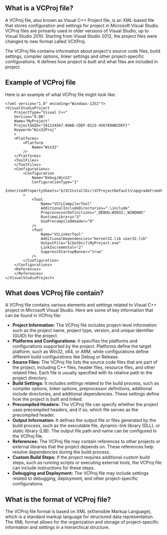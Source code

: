 ## What is a VCProj file?

A VCProj file, also known as Visual C++ Project file, is an XML-based file that stores configuration and settings for project in Microsoft Visual Studio. VCProj files are primarily used in older versions of Visual Studio, up to Visual Studio 2010. Starting from Visual Studio 2012, the project files were changed to new format called VCXProj.

The VCProj file contains information about project's source code files, build settings, compiler options, linker settings and other project-specific configurations. It defines how project is built and what files are included in project.

## Example of VCProj file

Here is an example of what VCProj file might look like:

```
<?xml version="1.0" encoding="Windows-1252"?>
<VisualStudioProject
	ProjectType="Visual C++"
	Version="9.00"
	Name="MyProject"
	ProjectGUID="{01234567-89AB-CDEF-0123-456789ABCDEF}"
	Keyword="Win32Proj"
	>
	<Platforms>
		<Platform
			Name="Win32"
		/>
	</Platforms>
	<ToolFiles>
	</ToolFiles>
	<Configurations>
		<Configuration
			Name="Debug|Win32"
			ConfigurationType="1"
			InheritedPropertySheets="$(VCInstallDir)VCProjectDefaults\UpgradeFromVC71.vsprops"
		>
			<Tool
				Name="VCCLCompilerTool"
				AdditionalIncludeDirectories=".\include"
				PreprocessorDefinitions="_DEBUG;WIN32;_WINDOWS"
				RuntimeLibrary="3"
				UsePrecompiledHeader="0"
			/>
			<Tool
				Name="VCLinkerTool"
				AdditionalDependencies="kernel32.lib user32.lib"
				OutputFile="$(OutDir)\MyProject.exe"
				LinkIncremental="2"
				SuppressStartupBanner="true"
			/>
		</Configuration>
	</Configurations>
	<References>
	</References>
</VisualStudioProject>

```

## What does VCProj file contain?

A VCProj file contains various elements and settings related to Visual C++ project in Microsoft Visual Studio. Here are some of key information that can be found in VCProj file:

- **Project Information:** The VCProj file includes project-level information such as the project name, project type, version, and unique identifier (GUID) for the project.
- **Platforms and Configurations:** It specifies the platforms and configurations supported by the project. Platforms define the target platform, such as Win32, x64, or ARM, while configurations define different build configurations like Debug or Release.
- **Source Files:** The VCProj file lists the source code files that are part of the project, including C++ files, header files, resource files, and other related files. Each file is usually specified with its relative path to the project directory.
- **Build Settings:** It includes settings related to the build process, such as compiler options, linker options, preprocessor definitions, additional include directories, and additional dependencies. These settings define how the project is built and linked.
- **Precompiled Headers:** The VCProj file can specify whether the project uses precompiled headers, and if so, which file serves as the precompiled header.
- **Output Information:** It defines the output file or files generated by the build process, such as the executable file, dynamic-link library (DLL), or static library (LIB). The output file path and name can be configured in the VCProj file.
- **References:** The VCProj file may contain references to other projects or external libraries that the project depends on. These references help resolve dependencies during the build process.
- **Custom Build Steps:** If the project requires additional custom build steps, such as running scripts or executing external tools, the VCProj file can include instructions for these steps.
- **Debugging and Deployment:** The VCProj file may include settings related to debugging, deployment, and other project-specific configurations.

## What is the format of VCProj file?

The VCProj file format is based on XML (eXtensible Markup Language), which is a standard markup language for structured data representation. The XML format allows for the organization and storage of project-specific information and settings in a hierarchical structure.
